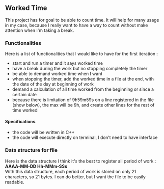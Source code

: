 ## Worked Time

This project has for goal to be able to count time. It will help for many usage
in my case, because I really want to have a way to count without make attention
when I'm taking a break.

### Functionalities

Here is a list of functionalities that I would like to have for the first
iteration :
* start and run a timer and it says worked time
* have a break during the work but no stopping completely the timer
* be able to demand worked time when I want
* when stopping the timer, add the worked time in a file at the end, with the date
of the day at beginning of work
* demand a calculation of all time worked from the beginning or since a certain
date
* because there is limitation of 9h59m59s on a line registered in the file (show 
below), the max will be 9h, and create other lines for the rest of time worked
#### Specifications
* the code will be written in C++
* the code will execute directly on terminal, I don't need to have interface

### Data structure for file

Here is the data structure I think it's the best to register all period of work :  
**AAAA-MM-DD Hh-MMm-SSs**  
With this data structure, each period of work is stored on only 21 characters, so
21 bytes. I can do better, but I want the file to be easily readable.